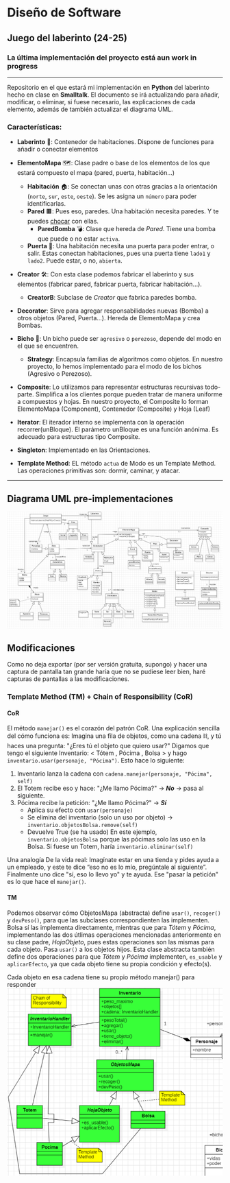 # Diseño de Software

## Juego del laberinto (24-25)

### La última implementación del proyecto está aun work in progress

---

Repositorio en el que estará mi implementación en **Python** del laberinto hecho en clase en **Smalltalk**.
El documento se irá actualizando para añadir, modificar, o eliminar, si fuese necesario, las explicaciones de cada elemento, además de también actualizar el diagrama UML.


### Características:

- **Laberinto** 🧩: Contenedor de habitaciones. Dispone de funciones para añadir o conectar elementos
- **ElementoMapa** 🗺️: Clase padre o base de los elementos de los que estará compuesto el mapa (pared, puerta, habitación...)
  - **Habitación** 🏠: Se conectan unas con otras gracias a la orientación (```norte```, ```sur```, ```este```, ```oeste```). Se les asigna un ```número``` para poder identificarlas.
  - **Pared** 🟫: Pues eso, paredes. Una habitación necesita paredes. Y te puedes [chocar](https://pbs.twimg.com/media/Ex4dJT1UcAIdwdU.jpg) con ellas.
    - **ParedBomba** 💣: Clase que hereda de *Pared*. Tiene una bomba que puede o no estar ```activa```.
  - **Puerta** 🚪: Una habitación necesita una puerta para poder entrar, o salir. Estas conectan habitaciones, pues una puerta tiene ```lado1``` y ```lado2```. Puede estar, o no, ```abierta```.

- **Creator** 🛠️: Con esta clase podemos fabricar el laberinto y sus elementos (fabricar pared, fabricar puerta, fabricar habitación...).
  - **CreatorB**: Subclase de *Creator* que fabrica paredes bomba.
- **Decorator**: Sirve para agregar responsabilidades nuevas (Bomba) a otros objetos (Pared, Puerta...). Hereda de ElementoMapa y crea Bombas.

- **Bicho** 🐛: Un bicho puede ser ```agresivo``` o ```perezoso```, depende del modo en el que se encuentren.
  - **Strategy**: Encapsula familias de algoritmos como objetos. En nuestro proyecto, lo hemos implementado para el modo de los bichos (Agresivo o Perezoso).

- **Composite**: Lo utilizamos para representar estructuras recursivas todo-parte. Simplifica a los clientes porque pueden tratar de manera uniforme a compuestos y hojas. En nuestro proyecto, el Composite lo forman ElementoMapa (Component), Contenedor (Composite) y Hoja (Leaf)
- **Iterator**: El iterador interno se implementa con la operación recorrer(unBloque). El parámetro unBloque es una función anónima. Es adecuado para estructuras tipo Composite.
- **Singleton**: Implementado en las Orientaciones.
- **Template Method**: EL método ```actua``` de Modo es un Template Method. Las operaciones primitivas son: dormir, caminar, y atacar.

---

## Diagrama UML pre-implementaciones

![Diagrama UML pre-caos](https://github.com/danreqmun/laberinto25/blob/main/imagenes/Main.png?raw=true)

## Modificaciones

Como no deja exportar (por ser versión gratuita, supongo) y hacer una captura de pantalla tan grande haría que no se pudiese leer bien, haré capturas de pantallas a las modificaciones.

### Template Method (TM) + Chain of Responsibility (CoR)
#### CoR
El método ```manejar()``` es el corazón del patrón CoR.
Una explicación sencilla del cómo funciona es:
Imagina una fila de objetos, como una cadena ⛓️, y tú haces una pregunta:
"¿Eres tú el objeto que quiero usar?"
Digamos que tengo el siguiente Inventario: < Tótem , Pócima , Bolsa > y hago ```inventario.usar(personaje, "Pócima")```. Esto hace lo siguiente:
1. Inventario lanza la cadena con ```cadena.manejar(personaje, "Pócima", self)```
2. El Totem recibe eso y hace: "¿Me llamo Pócima?" $\rightarrow$ ***No*** $\rightarrow$ pasa al siguiente.
3. Pócima recibe la petición: "¿Me llamo Pócima?" $\rightarrow$ ***Sí***
   - Aplica su efecto con ```usar(personaje)```
   - Se elimina del inventario (solo un uso por objeto) $\rightarrow$ ```inventario.objetosBolsa.remove(self)``` 
   - Devuelve True (se ha usado)
En este ejemplo, ```inventario.objetosBolsa``` porque las pócimas solo las uso en la Bolsa. Si fuese un Totem, haría ```inventario.eliminar(self)```

Una analogía De la vida real:
Imagínate estar en una tienda y pides ayuda a un empleado, y este te dice “eso no es lo mío, pregúntale al siguiente”. Finalmente uno dice "sí, eso lo llevo yo" y te ayuda.
Ese "pasar la petición" es lo que hace el ```manejar()```.

#### TM
Podemos observar cómo ObjetosMapa (abstracta) define ```usar()```, ```recoger()``` y ```devPeso()```, para que las subclases correspondienten las implementen.
Bolsa sí las implementa directamente, mientras que para *Tótem* y *Pócima*, implementando las dos útlimas operaciones mencionadas anteriormente en su clase padre, *HojaObjeto*, pues estas operaciones son las mismas para cada objeto. Pasa ```usar()``` a los objetos hijos.
Esta clase abstracta también define dos operaciones para que *Tótem* y *Pócima* implementen, ```es_usable``` y ```aplicarEfecto```, ya que cada objeto tiene su propia condición y efecto(s).

Cada objeto en esa cadena tiene su propio método manejar() para responder
![Diagrama UML final](https://github.com/danreqmun/laberinto25/blob/main/imagenes/CoR+TM.png?raw=true)
